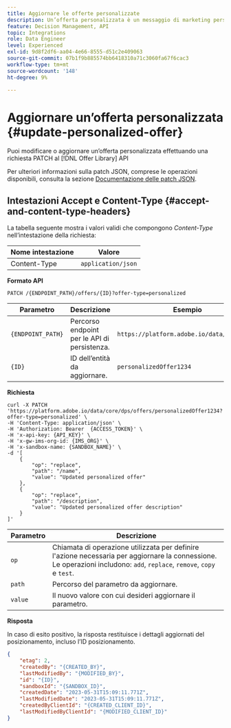 ```yaml
---
title: Aggiornare le offerte personalizzate
description: Un’offerta personalizzata è un messaggio di marketing personalizzabile basato su regole e vincoli di idoneità.
feature: Decision Management, API
topic: Integrations
role: Data Engineer
level: Experienced
exl-id: 9d8f2df6-aa04-4e66-8555-d51c2e409063
source-git-commit: 07b1f9b885574bb6418310a71c3060fa67f6cac3
workflow-type: tm+mt
source-wordcount: '148'
ht-degree: 9%

---
```


# Aggiornare un’offerta personalizzata {#update-personalized-offer}

Puoi modificare o aggiornare un’offerta personalizzata effettuando una richiesta PATCH al [!DNL Offer Library] API

Per ulteriori informazioni sulla patch JSON, comprese le operazioni disponibili, consulta la sezione [Documentazione delle patch JSON](https://jsonpatch.com/).

## Intestazioni Accept e Content-Type {#accept-and-content-type-headers}

La tabella seguente mostra i valori validi che compongono *Content-Type* nell’intestazione della richiesta:

| Nome intestazione | Valore |
| ----------- | ----- |
| Content-Type | `application/json` |

**Formato API**

```http
PATCH /{ENDPOINT_PATH}/offers/{ID}?offer-type=personalized
```

| Parametro | Descrizione | Esempio |
| --------- | ----------- | ------- |
| `{ENDPOINT_PATH}` | Percorso endpoint per le API di persistenza. | `https://platform.adobe.io/data/core/dps/` |
| `{ID}` | ID dell’entità da aggiornare. | `personalizedOffer1234` |

**Richiesta**

```shell
curl -X PATCH 'https://platform.adobe.io/data/core/dps/offers/personalizedOffer1234?offer-type=personalized' \
-H 'Content-Type: application/json' \
-H 'Authorization: Bearer  {ACCESS_TOKEN}' \
-H 'x-api-key: {API_KEY}' \
-H 'x-gw-ims-org-id: {IMS_ORG}' \
-H 'x-sandbox-name: {SANDBOX_NAME}' \
-d '[
    {
        "op": "replace",
        "path": "/name",
        "value": "Updated personalized offer"
    },
    {
        "op": "replace",
        "path": "/description",
        "value": "Updated personalized offer description"
    }
]'
```

| Parametro | Descrizione |
| --------- | ----------- |
| `op` | Chiamata di operazione utilizzata per definire l&#39;azione necessaria per aggiornare la connessione. Le operazioni includono: `add`, `replace`, `remove`, `copy` e `test`. |
| `path` | Percorso del parametro da aggiornare. |
| `value` | Il nuovo valore con cui desideri aggiornare il parametro. |

**Risposta**

In caso di esito positivo, la risposta restituisce i dettagli aggiornati del posizionamento, incluso l’ID posizionamento.

```json
{
    "etag": 2,
    "createdBy": "{CREATED_BY}",
    "lastModifiedBy": "{MODIFIED_BY}",
    "id": "{ID}",
    "sandboxId": "{SANDBOX_ID}",
    "createdDate": "2023-05-31T15:09:11.771Z",
    "lastModifiedDate": "2023-05-31T15:09:11.771Z",
    "createdByClientId": "{CREATED_CLIENT_ID}",
    "lastModifiedByClientId": "{MODIFIED_CLIENT_ID}"
}
```
